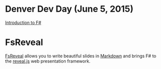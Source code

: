 # Denver Dev Day (June 5, 2015)

[Introduction to F#](http://grishace.github.io/ddd-2015-fsharp)

# FsReveal

[FsReveal](https://github.com/fsprojects/FsReveal) allows you to write beautiful slides in [Markdown](http://daringfireball.net/projects/markdown/syntax)
and brings F# to the [reveal.js](https://github.com/hakimel/reveal.js/) web presentation framework.


